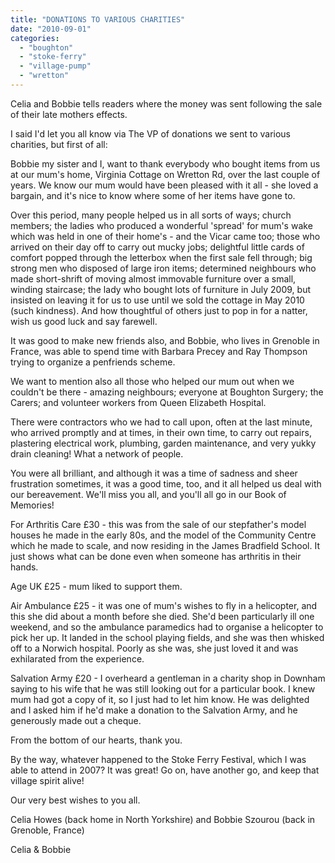 ```yaml
---
title: "DONATIONS TO VARIOUS CHARITIES"
date: "2010-09-01"
categories: 
  - "boughton"
  - "stoke-ferry"
  - "village-pump"
  - "wretton"
---
```


Celia and Bobbie tells readers where the money was sent following the sale of their late mothers effects.

I said I'd let you all know via The VP of donations we sent to various charities, but first of all:

Bobbie my sister and I, want to thank everybody who bought items from us at our mum's home, Virginia Cottage on Wretton Rd, over the last couple of years. We know our mum would have been pleased with it all - she loved a bargain, and it's nice to know where some of her items have gone to.

Over this period, many people helped us in all sorts of ways; church members; the ladies who produced a wonderful 'spread' for mum's wake which was held in one of their home's - and the Vicar came too; those who arrived on their day off to carry out mucky jobs; delightful little cards of comfort popped through the letterbox when the first sale fell through; big strong men who disposed of large iron items; determined neighbours who made short-shrift of moving almost immovable furniture over a small, winding staircase; the lady who bought lots of furniture in July 2009, but insisted on leaving it for us to use until we sold the cottage in May 2010 (such kindness). And how thoughtful of others just to pop in for a natter, wish us good luck and say farewell.

It was good to make new friends also, and Bobbie, who lives in Grenoble in France, was able to spend time with Barbara Precey and Ray Thompson trying to organize a penfriends scheme.

We want to mention also all those who helped our mum out when we couldn't be there - amazing neighbours; everyone at Boughton Surgery; the Carers; and volunteer workers from Queen Elizabeth Hospital.

There were contractors who we had to call upon, often at the last minute, who arrived promptly and at times, in their own time, to carry out repairs, plastering electrical work, plumbing, garden maintenance, and very yukky drain cleaning! What a network of people.

You were all brilliant, and although it was a time of sadness and sheer frustration sometimes, it was a good time, too, and it all helped us deal with our bereavement. We'll miss you all, and you'll all go in our Book of Memories!

For Arthritis Care £30 - this was from the sale of our stepfather's model houses he made in the early 80s, and the model of the Community Centre which he made to scale, and now residing in the James Bradfield School. It just shows what can be done even when someone has arthritis in their hands.

Age UK £25 - mum liked to support them.

Air Ambulance £25 - it was one of mum's wishes to fly in a helicopter, and this she did about a month before she died. She'd been particularly ill one weekend, and so the ambulance paramedics had to organise a helicopter to pick her up. It landed in the school playing fields, and she was then whisked off to a Norwich hospital. Poorly as she was, she just loved it and was exhilarated from the experience.

Salvation Army £20 - I overheard a gentleman in a charity shop in Downham saying to his wife that he was still looking out for a particular book. I knew mum had got a copy of it, so I just had to let him know. He was delighted and I asked him if he'd make a donation to the Salvation Army, and he generously made out a cheque.

From the bottom of our hearts, thank you.

By the way, whatever happened to the Stoke Ferry Festival, which I was able to attend in 2007? It was great! Go on, have another go, and keep that village spirit alive!

Our very best wishes to you all.

Celia Howes (back home in North Yorkshire) and Bobbie Szourou (back in Grenoble, France)

Celia & Bobbie

